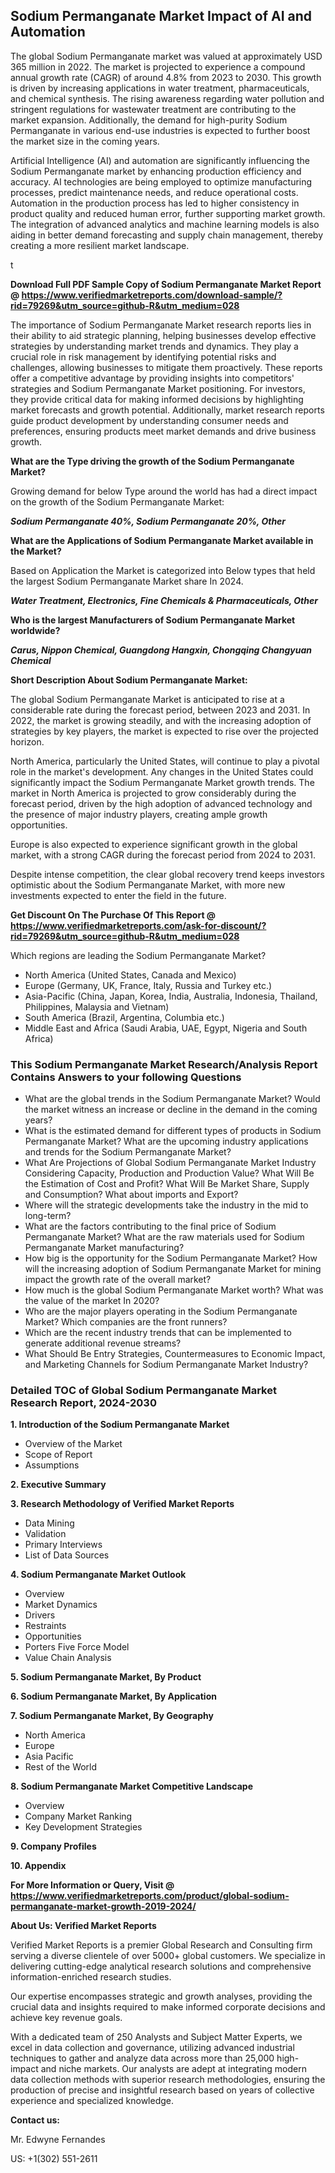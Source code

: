 <h2>Sodium Permanganate Market Impact of AI and Automation</h2><p>The global Sodium Permanganate market was valued at approximately USD 365 million in 2022. The market is projected to experience a compound annual growth rate (CAGR) of around 4.8% from 2023 to 2030. This growth is driven by increasing applications in water treatment, pharmaceuticals, and chemical synthesis. The rising awareness regarding water pollution and stringent regulations for wastewater treatment are contributing to the market expansion. Additionally, the demand for high-purity Sodium Permanganate in various end-use industries is expected to further boost the market size in the coming years.</p><p>Artificial Intelligence (AI) and automation are significantly influencing the Sodium Permanganate market by enhancing production efficiency and accuracy. AI technologies are being employed to optimize manufacturing processes, predict maintenance needs, and reduce operational costs. Automation in the production process has led to higher consistency in product quality and reduced human error, further supporting market growth. The integration of advanced analytics and machine learning models is also aiding in better demand forecasting and supply chain management, thereby creating a more resilient market landscape.</p>t</p><p id="" class=""><strong>Download Full PDF Sample Copy of Sodium Permanganate Market Report @ <a href="https://www.verifiedmarketreports.com/download-sample/?rid=79269&utm_source=github-R&utm_medium=028" target="_blank">https://www.verifiedmarketreports.com/download-sample/?rid=79269&utm_source=github-R&utm_medium=028</a></strong></p><p>The importance of&nbsp;Sodium Permanganate Market research reports lies in their ability to aid strategic planning, helping businesses develop effective strategies by understanding market trends and dynamics. They play a crucial role in risk management by identifying potential risks and challenges, allowing businesses to mitigate them proactively. These reports offer a competitive advantage by providing insights into competitors' strategies and Sodium Permanganate Market positioning. For investors, they provide critical data for making informed decisions by highlighting market forecasts and growth potential. Additionally, market research reports guide product development by understanding consumer needs and preferences, ensuring products meet market demands and drive business growth.</p><p><strong>What are the&nbsp;Type driving the growth of the Sodium Permanganate Market?</strong></p><p id="" class="">Growing demand for below Type around the world has had a direct impact on the growth of the Sodium Permanganate Market:</p><em><strong>Sodium Permanganate 40%, Sodium Permanganate 20%, Other</strong></em></p><strong>What are the&nbsp;Applications&nbsp;of Sodium Permanganate Market available in the Market?</strong></p><p id="" class="">Based on Application the Market is categorized into Below types that held the largest Sodium Permanganate Market share In 2024.</p><em><strong>Water Treatment, Electronics, Fine Chemicals & Pharmaceuticals, Other</strong></em></p><strong>Who is the largest Manufacturers of Sodium Permanganate Market worldwide?</strong></p><p><em><strong>Carus, Nippon Chemical, Guangdong Hangxin, Chongqing Changyuan Chemical</strong></em></p><p id="" class=""><strong>Short Description About Sodium Permanganate Market:</strong></p><p>The global Sodium Permanganate Market is anticipated to rise at a considerable rate during the forecast period, between 2023 and 2031. In 2022, the market is growing steadily, and with the increasing adoption of strategies by key players, the market is expected to rise over the projected horizon.</p><p>North America, particularly the United States, will continue to play a pivotal role in the market's development. Any changes in the United States could significantly impact the Sodium Permanganate Market growth trends. The market in North America is projected to grow considerably during the forecast period, driven by the high adoption of advanced technology and the presence of major industry players, creating ample growth opportunities.</p><p>Europe is also expected to experience significant growth in the global market, with a strong CAGR during the forecast period from 2024 to 2031.</p><p>Despite intense competition, the clear global recovery trend keeps investors optimistic about the Sodium Permanganate Market, with more new investments expected to enter the field in the future.</p><p id="" class=""><strong>Get Discount On The Purchase Of This Report @ <a href="https://www.verifiedmarketreports.com/ask-for-discount/?rid=79269&utm_source=github-R&utm_medium=028" target="_blank">https://www.verifiedmarketreports.com/ask-for-discount/?rid=79269&utm_source=github-R&utm_medium=028</a></strong></p>Which regions are leading the Sodium Permanganate Market?</p><ul><li>North America (United States, Canada and Mexico)</li><li>Europe (Germany, UK, France, Italy, Russia and Turkey etc.)</li><li>Asia-Pacific (China, Japan, Korea, India, Australia, Indonesia, Thailand, Philippines, Malaysia and Vietnam)</li><li>South America (Brazil, Argentina, Columbia etc.)</li><li>Middle East and Africa (Saudi Arabia, UAE, Egypt, Nigeria and South Africa)</li></ul><h3 id="" class="">This Sodium Permanganate Market Research/Analysis Report Contains Answers to your following Questions</h3><ul><li>What are the global trends in the Sodium Permanganate Market? Would the market witness an increase or decline in the demand in the coming years?</li><li>What is the estimated demand for different types of products in Sodium Permanganate Market? What are the upcoming industry applications and trends for the Sodium Permanganate Market?</li><li>What Are Projections of Global Sodium Permanganate Market Industry Considering Capacity, Production and Production Value? What Will Be the Estimation of Cost and Profit? What Will Be Market Share, Supply and Consumption? What about imports and Export?</li><li>Where will the strategic developments take the industry in the mid to long-term?</li><li>What are the factors contributing to the final price of Sodium Permanganate Market? What are the raw materials used for Sodium Permanganate Market manufacturing?</li><li>How big is the opportunity for the Sodium Permanganate Market? How will the increasing adoption of Sodium Permanganate Market for mining impact the growth rate of the overall market?</li><li>How much is the global Sodium Permanganate Market worth? What was the value of the market In 2020?</li><li>Who are the major players operating in the Sodium Permanganate Market? Which companies are the front runners?</li><li>Which are the recent industry trends that can be implemented to generate additional revenue streams?</li><li>What Should Be Entry Strategies, Countermeasures to Economic Impact, and Marketing Channels for Sodium Permanganate Market Industry?</li></ul><h3 id="" class="">Detailed TOC of Global Sodium Permanganate Market Research Report, 2024-2030</h3><p id="" class=""><strong>1. Introduction of the Sodium Permanganate Market</strong></p><ul><li>Overview of the Market</li><li>Scope of Report</li><li>Assumptions</li></ul><p id="" class=""><strong>2. Executive Summary</strong></p><p id="" class=""><strong>3. Research Methodology of Verified Market Reports</strong></p><ul><li>Data Mining</li><li>Validation</li><li>Primary Interviews</li><li>List of Data Sources</li></ul><p id="" class=""><strong>4. Sodium Permanganate Market Outlook</strong></p><ul><li>Overview</li><li>Market Dynamics</li><li>Drivers</li><li>Restraints</li><li>Opportunities</li><li>Porters Five Force Model</li><li>Value Chain Analysis</li></ul><p id="" class=""><strong>5. Sodium Permanganate Market, By Product</strong></p><p id="" class=""><strong>6. Sodium Permanganate Market, By Application</strong></p><p id="" class=""><strong>7. Sodium Permanganate Market, By Geography</strong></p><ul><li>North America</li><li>Europe</li><li>Asia Pacific</li><li>Rest of the World</li></ul><p id="" class=""><strong>8. Sodium Permanganate Market Competitive Landscape</strong></p><ul><li>Overview</li><li>Company Market Ranking</li><li>Key Development Strategies</li></ul><p id="" class=""><strong>9. Company Profiles</strong></p><p id="" class=""><strong>10. Appendix</strong></p><p id="" class=""><strong>For More Information or Query, Visit @ <a href="https://www.verifiedmarketreports.com/product/global-sodium-permanganate-market-growth-2019-2024/" target="_blank">https://www.verifiedmarketreports.com/product/global-sodium-permanganate-market-growth-2019-2024/</a></strong></p><p id="" class=""><strong>About Us: Verified Market Reports</strong></p><p id="" class="">Verified Market Reports is a premier Global Research and Consulting firm serving a diverse clientele of over 5000+ global customers. We specialize in delivering cutting-edge analytical research solutions and comprehensive information-enriched research studies.</p><p id="" class="">Our expertise encompasses strategic and growth analyses, providing the crucial data and insights required to make informed corporate decisions and achieve key revenue goals.</p><p id="" class="">With a dedicated team of 250 Analysts and Subject Matter Experts, we excel in data collection and governance, utilizing advanced industrial techniques to gather and analyze data across more than 25,000 high-impact and niche markets. Our analysts are adept at integrating modern data collection methods with superior research methodologies, ensuring the production of precise and insightful research based on years of collective experience and specialized knowledge.</p><p id="" class=""><strong>Contact us:</strong></p><p id="" class="">Mr. Edwyne Fernandes</p><p id="" class="">US: +1(302) 551-2611</p>